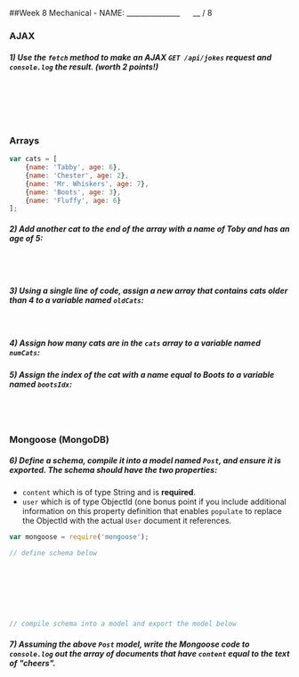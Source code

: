 ##Week 8 Mechanical - NAME: _______________ &nbsp;&nbsp;&nbsp;&nbsp; __ / 8

### AJAX

##### 1) Use the `fetch` method to make an AJAX `GET /api/jokes` request and `console.log` the result. (worth 2 points!)
<br><br><br><br>
  

### Arrays

```js
var cats = [
	{name: 'Tabby', age: 6},
	{name: 'Chester', age: 2},
	{name: 'Mr. Whiskers', age: 7},
	{name: 'Boots', age: 3},
	{name: 'Fluffy', age: 6}
];
```

##### 2) Add another cat to the end of the array with a name of _Toby_ and has an age of 5:
<br><br>


##### 3) Using a single line of code, assign a new array that contains cats older than 4 to a variable named `oldCats`:
<br>

##### 4) Assign how many cats are in the `cats` array to a variable named `numCats`:

##### 5) Assign the index of the cat with a name equal to _Boots_ to a variable named `bootsIdx`:
<br><br>

### Mongoose (MongoDB)

##### 6) Define a schema, compile it into a model named `Post`, and ensure it is exported.  The schema should have the two properties:

- `content` which is of type String and is **required**.
- `user` which is of type ObjectId (one bonus point if you include additional information on this property definition that enables `populate` to replace the ObjectId with the actual `User` document it references.

```js
var mongoose = require('mongoose');

// define schema below








// compile schema into a model and export the model below


```

##### 7) Assuming the above 	`Post` model, write the Mongoose code to `console.log` out the array of documents that have `content` equal to the text of "cheers".
<br><br><br><br>


